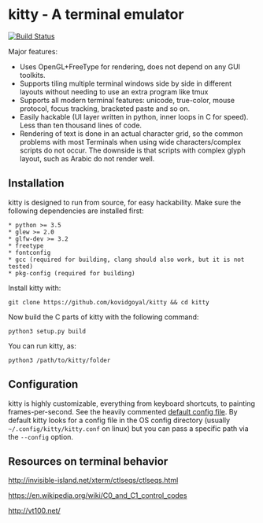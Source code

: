 kitty - A terminal emulator
============================

[![Build Status](https://travis-ci.org/kovidgoyal/kitty.svg?branch=master)](https://travis-ci.org/kovidgoyal/kitty)

Major features:

  * Uses OpenGL+FreeType for rendering, does not depend on any GUI toolkits.
  * Supports tiling multiple terminal windows side by side in different layouts
    without needing to use an extra program like tmux
  * Supports all modern terminal features: unicode, true-color, mouse protocol,
    focus tracking, bracketed paste and so on.
  * Easily hackable (UI layer written in python, inner loops in C for speed).
    Less than ten thousand lines of code.
  * Rendering of text is done in an actual character grid, so the common
    problems with most Terminals when using wide characters/complex scripts do
    not occur. The downside is that scripts with complex glyph layout, such as
    Arabic do not render well.

Installation
--------------

kitty is designed to run from source, for easy hackability. Make sure the
following dependencies are installed first:

    * python >= 3.5
    * glew >= 2.0
    * glfw-dev >= 3.2
    * freetype
    * fontconfig
    * gcc (required for building, clang should also work, but it is not tested)
    * pkg-config (required for building)

Install kitty with:

    git clone https://github.com/kovidgoyal/kitty && cd kitty

Now build the C parts of kitty with the following command:

    python3 setup.py build

You can run kitty, as:

    python3 /path/to/kitty/folder

Configuration
---------------

kitty is highly customizable, everything from keyboard shortcuts, to painting
frames-per-second. See the heavily commented [default config file](kitty/kitty.conf).
By default kitty looks for a config file in the OS
config directory (usually `~/.config/kitty/kitty.conf` on linux) but you can pass
a specific path via the `--config` option.


Resources on terminal behavior
------------------------------------------

http://invisible-island.net/xterm/ctlseqs/ctlseqs.html

https://en.wikipedia.org/wiki/C0_and_C1_control_codes

http://vt100.net/
